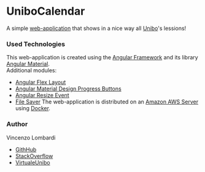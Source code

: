 # UniboCalendar

A simple [web-application](https://en.wikipedia.org/wiki/Web_application) that shows in a nice way all [Unibo](https://www.unibo.it/it)'s lessions!<br/>

### Used Technologies

This web-application is created using the [Angular Framework](https://angular.io/) and its library [Angular Material](https://material.angular.io/).<br/>
Additional modules:
- [Angular Flex Layout](https://github.com/angular/flex-layout)
- [Angular Material Design Progress Buttons](https://github.com/michaeldoye/mat-progress-buttons)
- [Angular Resize Event](https://github.com/vdolek/angular-resize-event#angular-resize-event)
- [File Saver](https://github.com/eligrey/FileSaver.js)
The web-application is distributed on an [Amazon AWS Server](https://aws.amazon.com/it/) using [Docker](https://www.docker.com/get-started).<br/>

### Author

Vincenzo Lombardi
- [GithHub](https://github.com/VincenzoLomba)
- [StackOverflow](https://stackoverflow.com/users/4244130/vincelomba)
- [VirtualeUnibo](https://virtuale.unibo.it/user/view.php?id=47448&course=24590)
